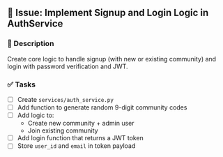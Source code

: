 ## 🔑 Issue: Implement Signup and Login Logic in AuthService

### 📌 Description
Create core logic to handle signup (with new or existing community) and login with password verification and JWT.

### ✅ Tasks
- [ ] Create `services/auth_service.py`
- [ ] Add function to generate random 9-digit community codes
- [ ] Add logic to:
  - Create new community + admin user
  - Join existing community
- [ ] Add login function that returns a JWT token
- [ ] Store `user_id` and `email` in token payload
